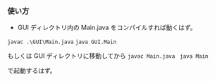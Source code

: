 ### 使い方

- GUI ディレクトリ内の Main.java をコンパイルすれば動くはず。

`javac .\GUI\Main.java`
`java GUI.Main`

もしくは GUI ディレクトリに移動してから
`javac Main.java`
` java Main`

で起動するはず。

